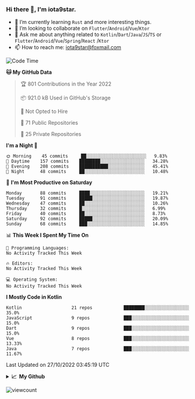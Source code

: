 ### Hi there 👋, I'm iota9star.

- 🌱 I’m currently learning `Rust` and more interesting things.
- 👯 I’m looking to collaborate on `Flutter`/`Android`/`Vue`/`Ktor`
- 💬 Ask me about anything related to `Kotlin`/`Dart`/`Java`/`JS`/`TS` or `Flutter`/`Android`/`Vue`/`Spring`/`React`
  /`Ktor`
- 📫 How to reach me: [iota9star@foxmail.com](iota9star@foxmail.com)



<!--START_SECTION:waka-->
![Code Time](http://img.shields.io/badge/Code%20Time-3%2C090%20hrs%2054%20mins-blue)

**🐱 My GitHub Data** 

> 🏆 801 Contributions in the Year 2022
 > 
> 📦 921.0 kB Used in GitHub's Storage 
 > 
> 🚫 Not Opted to Hire
 > 
> 📜 71 Public Repositories 
 > 
> 🔑 25 Private Repositories  
 > 
**I'm a Night 🦉** 

```text
🌞 Morning    45 commits     ██░░░░░░░░░░░░░░░░░░░░░░░   9.83% 
🌆 Daytime    157 commits    ████████░░░░░░░░░░░░░░░░░   34.28% 
🌃 Evening    208 commits    ███████████░░░░░░░░░░░░░░   45.41% 
🌙 Night      48 commits     ██░░░░░░░░░░░░░░░░░░░░░░░   10.48%

```
📅 **I'm Most Productive on Saturday** 

```text
Monday       88 commits     ████░░░░░░░░░░░░░░░░░░░░░   19.21% 
Tuesday      91 commits     █████░░░░░░░░░░░░░░░░░░░░   19.87% 
Wednesday    47 commits     ██░░░░░░░░░░░░░░░░░░░░░░░   10.26% 
Thursday     32 commits     █░░░░░░░░░░░░░░░░░░░░░░░░   6.99% 
Friday       40 commits     ██░░░░░░░░░░░░░░░░░░░░░░░   8.73% 
Saturday     92 commits     █████░░░░░░░░░░░░░░░░░░░░   20.09% 
Sunday       68 commits     ███░░░░░░░░░░░░░░░░░░░░░░   14.85%

```


📊 **This Week I Spent My Time On** 

```text
💬 Programming Languages: 
No Activity Tracked This Week

🔥 Editors: 
No Activity Tracked This Week

💻 Operating System: 
No Activity Tracked This Week

```

**I Mostly Code in Kotlin** 

```text
Kotlin                   21 repos            ████████░░░░░░░░░░░░░░░░░   35.0% 
JavaScript               9 repos             ███░░░░░░░░░░░░░░░░░░░░░░   15.0% 
Dart                     9 repos             ███░░░░░░░░░░░░░░░░░░░░░░   15.0% 
Vue                      8 repos             ███░░░░░░░░░░░░░░░░░░░░░░   13.33% 
Java                     7 repos             ███░░░░░░░░░░░░░░░░░░░░░░   11.67%

```



 Last Updated on 27/10/2022 03:45:19 UTC
<!--END_SECTION:waka-->

<details>
  <summary><b>📈&nbsp;&nbsp;My Github</b></summary>
  <br>
  <img src='https://github-profile-trophy.vercel.app/?username=iota9star'>
  <img src='https://bad-apple-github-readme.vercel.app/api?show_bg=1&username=iota9star&hide_title=true'>
  <img src='http://cr-skills-chart-widget.azurewebsites.net/api/api?username=iota9star'>
</details>


![viewcount](https://count.getloli.com/get/@iota9star?theme=rule34)
